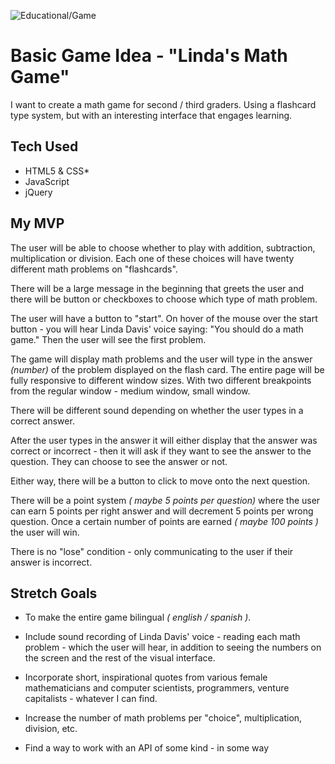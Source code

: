 ![Educational/Game](https://img.shields.io/badge/Educational-Game-9cf)

# Basic Game Idea - "Linda's Math Game"

I want to create a math game for second / third graders. Using a flashcard type system, but with an interesting interface that engages learning.

## Tech Used

* HTML5 & CSS*
* JavaScript
* jQuery


## My MVP

The user will be able to choose whether to play with addition, subtraction, multiplication or division. Each one of these choices will have twenty different math problems on "flashcards".

There will be a large message in the beginning that greets the user and there will be button or checkboxes to choose which type of math problem.

The user will have a button to "start". On hover of the mouse over the start button - you will hear Linda Davis' voice saying: "You should do a math game." Then the user will see the first problem.

The game will display math problems and the user will type in the answer *(number)* of the problem displayed on the flash card. The entire page will be fully responsive to different window sizes. With two different breakpoints from the regular window - medium window, small window.

There will be different sound depending on whether the user types in a correct answer.

After the user types in the answer it will either display that the answer was correct or incorrect - then it will ask if they want to see the answer to the question. They can choose to see the answer or not.

Either way, there will be a button to click to move onto the next question.

There will be a point system *( maybe 5 points per question)* where the user can earn 5 points per right answer and will decrement 5 points per wrong question. Once a certain number of points are earned *( maybe 100 points )* the user will win.

There is no "lose" condition - only communicating to the user if their answer is incorrect. 

## Stretch Goals

* To make the entire game bilingual *( english / spanish )*.

* Include sound recording of Linda Davis' voice - reading each math problem - which the user will hear, in addition to seeing the numbers on the screen and the rest of the visual interface.

* Incorporate short, inspirational quotes from various female mathematicians and computer scientists, programmers, venture capitalists - whatever I can find.

* Increase the number of math problems per "choice", multiplication, division, etc.

* Find a way to work with an API of some kind - in some way



 



